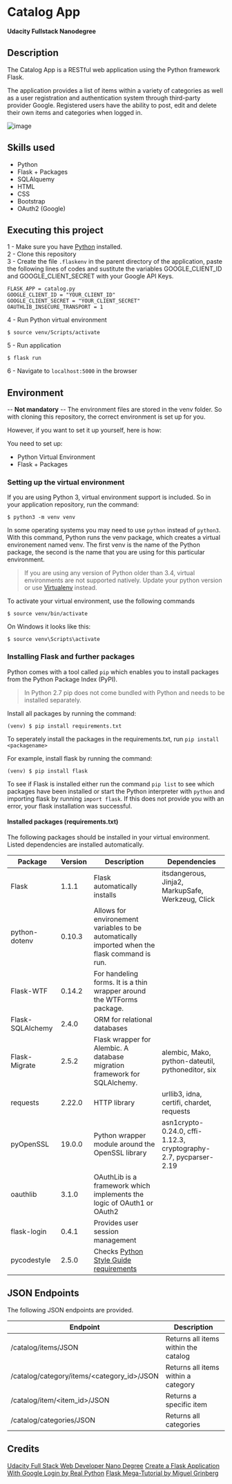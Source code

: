 # Catalog App 
**Udacity Fullstack Nanodegree**

## Description

The Catalog App is a RESTful web application using the Python framework Flask.

The application provides a list of items within a variety of categories as well as a user registration and authentication system through third-party provider Google. Registered users have the ability to post, edit and delete their own items and categories when logged in.

![image](https://user-images.githubusercontent.com/14871980/64073928-f5ad7800-cca4-11e9-89e6-d76020d08dc9.png)

## Skills used 

- Python 
- Flask + Packages
- SQLAlquemy 
- HTML 
- CSS
- Bootstrap 
- OAuth2 (Google)

## Executing this project 
1 - Make sure you have [Python](https://www.python.org/downloads/) installed.  
2 -  Clone this repository  
3 - Create the file `.flaskenv` in the parent directory of the
application, paste the following lines of codes and sustitute the variables GOOGLE_CLIENT_ID and GOOGLE_CLIENT_SECRET with your Google API Keys. 

```
FLASK_APP = catalog.py
GOOGLE_CLIENT_ID = "YOUR_CLIENT_ID"
GOOGLE_CLIENT_SECRET = "YOUR_CLIENT_SECRET"
OAUTHLIB_INSECURE_TRANSPORT = 1
```

4 - Run Python virtual environment 
```
$ source venv/Scripts/activate
```

5 - Run application  
```
$ flask run
```
6 - Navigate to `localhost:5000` in the browser


## Environment
-- **Not mandatory** --
The environment files are stored in the venv folder. So with cloning this repository, the correct environment is set up for you. 

However, if you want to set it up yourself, here is how:

You need to set up: 

- Python Virtual Environment 
- Flask + Packages


### Setting up the virtual environment 

If you are using Python 3, virtual environment support is included. So in your application repository, run the command: 
```
$ python3 -m venv venv
```
In some operating systems you may need to use `python` instead of `python3`. 
With this command, Python runs the venv package, which creates a virtual environement named venv. The first venv is the name of the Python package, the second is the name that you are using for this particular environment.  

> If you are using any version of Python older than 3.4, virtual environments are not supported natively. Update your python version or use [Virtualenv](https://virtualenv.pypa.io/en/latest/) instead.

To activate your virtual environment, use the following commands
```
$ source venv/bin/activate
```` 
On Windows it looks like this: 
```
$ source venv\Scripts\activate
```

### Installing Flask and further packages

Python comes with a tool called `pip` which enables you to install packages from the Python Package Index (PyPI). 
> In Python 2.7 pip does not come bundled with Python and needs to be installed separately.

Install all packages by running the command: 

```
(venv) $ pip install requirements.txt
```

To seperately install the packages in the requirements.txt, run `pip install <packagename>`

For example, install flask by running the command: 

```
(venv) $ pip install flask
```

To see if Flask is installed either run the command `pip list` to see which packages have been installed or start the Python interpreter with `python` and importing flask by running `import flask`. If this does not provide you with an error, your flask installation was successful. 

#### Installed packages (requirements.txt)
The following packages should be installed in your virtual environment. Listed dependencies are installed automatically.  

| Package              | Version | Description| Dependencies|
|----------------------|---------|-----------|--------------|
| Flask                | 1.1.1  |  Flask automatically installs | itsdangerous, Jinja2, MarkupSafe, Werkzeug, Click|
| python-dotenv        | 0.10.3 |  Allows for environement variables to be automatically imported when the flask command is run.| 
| Flask-WTF            | 0.14.2 | For handeling forms. It is a thin wrapper around the WTForms package.|
| Flask-SQLAlchemy     | 2.4.0  | ORM for relational databases
| Flask-Migrate        | 2.5.2 | Flask wrapper for Alembic. A database migration framework for SQLAlchemy. |  alembic, Mako, python-dateutil, pythoneditor, six |
| requests | 2.22.0  | HTTP library | urllib3, idna, certifi, chardet, requests |
| pyOpenSSL | 19.0.0 | Python wrapper module around the OpenSSL library | asn1crypto-0.24.0, cffi-1.12.3, cryptography-2.7, pycparser-2.19 |
| oauthlib | 3.1.0 | OAuthLib is a framework which implements the logic of OAuth1 or OAuth2 |
| flask-login | 0.4.1 | Provides user session management | 
| pycodestyle | 2.5.0 | Checks [Python Style Guide requirements](https://www.python.org/dev/peps/pep-0008/) 




## JSON Endpoints 
The following JSON endpoints are provided.

|Endpoint                                    |  Description                         |
|--------------------------------------------|--------------------------------------|
|/catalog/items/JSON                         | Returns all items within the catalog |
|/catalog/category/items/<category_id>/JSON  | Returns all items within a category  |
|/catalog/item/<item_id>/JSON                | Returns a specific item              |
|/catalog/categories/JSON                    | Returns all categories               |

## Credits 
[Udacity Full Stack Web Developer Nano Degree](https://www.udacity.com/course/full-stack-web-developer-nanodegree--nd004)
[Create a Flask Application With Google Login by Real Python](https://realpython.com/flask-google-login/)
[Flask Mega-Tutorial by Miguel Grinberg](https://blog.miguelgrinberg.com/post/the-flask-mega-tutorial-part-i-hello-world)